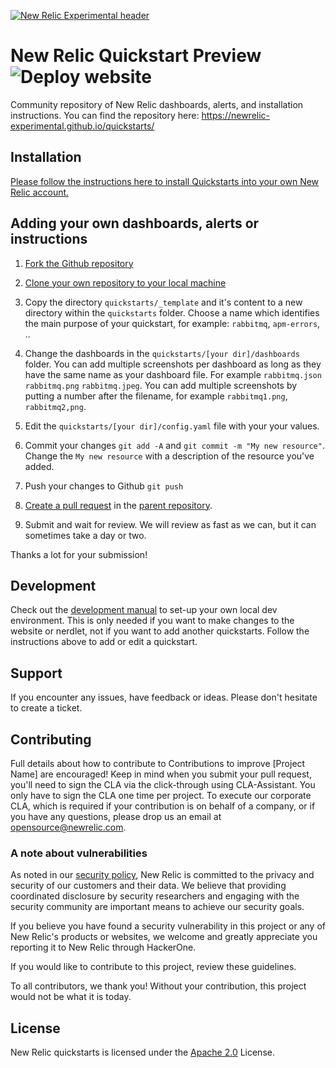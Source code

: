 [![New Relic Experimental header](https://github.com/newrelic/opensource-website/raw/master/src/images/categories/Experimental.png)](https://opensource.newrelic.com/oss-category/#new-relic-experimental)

# New Relic Quickstart Preview ![Deploy website](https://github.com/newrelic-experimental/quickstarts/workflows/Deploy%20website/badge.svg?branch=master)

Community repository of New Relic dashboards, alerts, and installation instructions. You can find the repository here: https://newrelic-experimental.github.io/quickstarts/

## Installation

[Please follow the instructions here to install Quickstarts into your own New Relic account.](./INSTALLATION.md)

## Adding your own dashboards, alerts or instructions

1. [Fork the Github repository](https://help.github.com/en/github/getting-started-with-github/fork-a-repo#fork-an-example-repository)

2. [Clone your own repository to your local machine](https://help.github.com/en/github/creating-cloning-and-archiving-repositories/cloning-a-repository)

3. Copy the directory `quickstarts/_template` and it's content to a new directory within the `quickstarts` folder. Choose a name which identifies the main purpose of your quickstart, for example: `rabbitmq`, `apm-errors`, ..

4. Change the dashboards in the `quickstarts/[your dir]/dashboards` folder. You can add multiple screenshots per dashboard as long as they have the same name as your dashboard file. For example `rabbitmq.json` `rabbitmq.png` `rabbitmq.jpeg`. You can add multiple screenshots by putting a number after the filename, for example `rabbitmq1.png`, `rabbitmq2,png`.

5. Edit the `quickstarts/[your dir]/config.yaml` file with your your values.

6. Commit your changes `git add -A` and `git commit -m "My new resource"`. Change the `My new resource` with a description of the resource you've added.

7. Push your changes to Github `git push`

8. [Create a pull request](https://help.github.com/en/github/collaborating-with-issues-and-pull-requests/creating-a-pull-request) in the [parent repository](https://github.com/newrelic-experimental/quickstarts/compare?expand=1).

9. Submit and wait for review. We will review as fast as we can, but it can sometimes take a day or two.

Thanks a lot for your submission!


## Development

Check out the [development manual](./DEVELOPMENT.md) to set-up your own local dev environment. This is only needed if you want to make changes to the website or nerdlet, not if you want to add another quickstarts. Follow the instructions above to add or edit a quickstart.

## Support

If you encounter any issues, have feedback or ideas. Please don't hesitate to create a ticket.
<!-- New Relic hosts and moderates an online forum where customers can interact with New Relic employees as well as other customers to get help and share best practices. Like all official New Relic open source projects, there's a related Community topic in the New Relic Explorers Hub. You can find this project's topic/threads here:

>Add the url for the support thread here -->

## Contributing
Full details about how to contribute to
Contributions to improve [Project Name] are encouraged! Keep in mind when you submit your pull request, you'll need to sign the CLA via the click-through using CLA-Assistant. You only have to sign the CLA one time per project.
To execute our corporate CLA, which is required if your contribution is on behalf of a company, or if you have any questions, please drop us an email at opensource@newrelic.com.

### A note about vulnerabilities

As noted in our [security policy](https://github.com/newrelic-experimental/quickstarts/security/policy), New Relic is committed to the privacy and security of our customers and their data. We believe that providing coordinated disclosure by security researchers and engaging with the security community are important means to achieve our security goals.

If you believe you have found a security vulnerability in this project or any of New Relic's products or websites, we welcome and greatly appreciate you reporting it to New Relic through HackerOne.

If you would like to contribute to this project, review these guidelines.

To all contributors, we thank you! Without your contribution, this project would not be what it is today.

## License
New Relic quickstarts is licensed under the [Apache 2.0](http://apache.org/licenses/LICENSE-2.0.txt) License.

